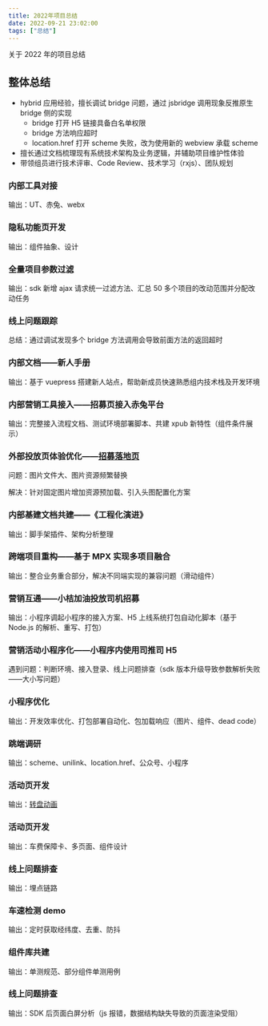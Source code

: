 ```yaml
---
title: 2022年项目总结
date: 2022-09-21 23:02:00
tags: ["总结"]
---
```


关于 2022 年的项目总结

<!--more-->

## 整体总结

- hybrid 应用经验，擅长调试 bridge 问题，通过 jsbridge 调用现象反推原生 bridge 侧的实现
  - bridge 打开 H5 链接具备白名单权限
  - bridge 方法响应超时
  - location.href 打开 scheme 失败，改为使用新的 webview 承载 scheme
- 擅长通过文档梳理现有系统技术架构及业务逻辑，并辅助项目维护性体验
- 带领组员进行技术评审、Code Review、技术学习（rxjs）、团队规划

### 内部工具对接

输出：UT、赤兔、webx

### 隐私功能页开发

输出：组件抽象、设计

### 全量项目参数过滤

输出：sdk 新增 ajax 请求统一过滤方法、汇总 50 多个项目的改动范围并分配改动任务

### 线上问题跟踪

总结：通过调试发现多个 bridge 方法调用会导致前面方法的返回超时

### 内部文档——新人手册

输出：基于 vuepress 搭建新人站点，帮助新成员快速熟悉组内技术栈及开发环境

### 内部营销工具接入——招募页接入赤兔平台

输出：完整接入流程文档、测试环境部署脚本、共建 xpub 新特性（组件条件展示）

### 外部投放页体验优化——[招募落地页](https://page.hongyibo.com.cn/kf-driver-biz/kf-driver-landing-page#/)

问题：图片文件大、图片资源频繁替换

解决：针对固定图片增加资源预加载、引入头图配置化方案



### 内部基建文档共建——《工程化演进》

输出：脚手架插件、架构分析整理

### 跨端项目重构——基于 MPX 实现多项目融合

输出：整合业务重合部分，解决不同端实现的兼容问题（滑动组件）

### 营销互通——小桔加油投放司机招募

输出：小程序调起小程序的接入方案、H5 上线系统打包自动化脚本（基于 Node.js 的解析、重写、打包）

### 营销活动小程序化——小程序内使用司推司 H5

遇到问题：判断环境、接入登录、线上问题排查（sdk 版本升级导致参数解析失败——大小写问题）

### 小程序优化

输出：开发效率优化、打包部署自动化、包加载响应（图片、组件、dead code）

### 跳端调研

输出：scheme、unilink、location.href、公众号、小程序

### 活动页开发

输出：[转盘动画](https://page.hongyibo.com.cn/kf-driver-biz/kf-driver-landing-page/#/turnplate)

### 活动页开发

输出：车费保障卡、多页面、组件设计

### 线上问题排查

输出：埋点链路

### 车速检测 demo

输出：定时获取经纬度、去重、防抖

### 组件库共建

输出：单测规范、部分组件单测用例

### 线上问题排查

输出：SDK 后页面白屏分析（js 报错，数据结构缺失导致的页面渲染受阻）
